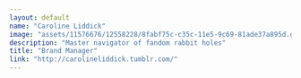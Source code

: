 ```yaml
---
layout: default
name: "Caroline Liddick"
image: "assets/11576676/12558228/8fabf75c-c35c-11e5-9c69-81ade37a895d.gif"
description: "Master navigator of fandom rabbit holes"
title: "Brand Manager"
link: "http://carolineliddick.tumblr.com/"
---
```

